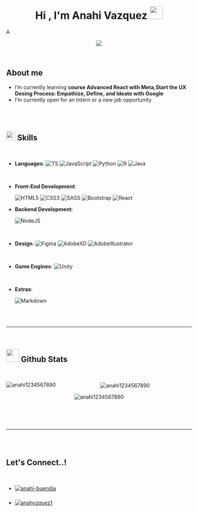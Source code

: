 <h1 align="center"><b>Hi , I'm Anahi Vazquez </b><img src="https://media.giphy.com/media/hvRJCLFzcasrR4ia7z/giphy.gif" width="35"></h1>
<!--  -->A

<p align="center">
  <a href="https://github.com/DenverCoder1/readme-typing-svg"><img src="https://readme-typing-svg.herokuapp.com?font=Time+New+Roman&color=cyan&size=25&center=true&vCenter=true&width=600&height=100&lines=Front-End+Developer,;UI/UX+Desing;"></a>
</p>

<br>

## **About me**

- I’m currently learning **course Advanced React with Meta,Start the UX Desing Process: Empathize, Define, and Ideate with Google**
- I’m currently open for an Intern or a new job opportunity

<br><br>

## <img src="https://media2.giphy.com/media/QssGEmpkyEOhBCb7e1/giphy.gif?cid=ecf05e47a0n3gi1bfqntqmob8g9aid1oyj2wr3ds3mg700bl&rid=giphy.gif" width ="25"><b> Skills</b>

<br>

<p align="center">

- **Languages**:
  ![TS](https://img.shields.io/badge/TypeScript%20-%232370ED.svg?style=for-the-badge&logo=typescript&logoColor=white)
  ![JavaScript](https://img.shields.io/badge/JavaScript%20-%23F7DF1E.svg?style=for-the-badge&logo=javascript&logoColor=black)
  ![Python](https://img.shields.io/badge/Python%20-%2314354C.svg?style=for-the-badge&logo=python&logoColor=white)
  ![R](https://img.shields.io/badge/R-276DC3?style=for-the-badge&logo=r&logoColor=white)
  ![Java](https://img.shields.io/badge/Java-ED8B00?style=for-the-badge&logo=openjdk&logoColor=white)

  <br>

- **Front-End Development**:

  ![HTML5](https://img.shields.io/badge/HTML5%20-%23E34F26.svg?style=for-the-badge&logo=html5&logoColor=white)
  ![CSS3](https://img.shields.io/badge/CSS%20-%231572B6.svg?style=for-the-badge&logo=css3&logoColor=white)
  ![SASS](https://img.shields.io/badge/SASS-hotpink.svg?style=for-the-badge&logo=SASS&logoColor=white)
  ![Bootstrap](https://img.shields.io/badge/Bootstrap%20-712CF9.svg?style=for-the-badge&logo=bootstrap&logoColor=white)
  ![React](https://img.shields.io/badge/react-%2320232a.svg?style=for-the-badge&logo=react&logoColor=%2361DAFB) 
  <br>

- **Backend Development**:

  ![NodeJS](https://img.shields.io/badge/node.js-6DA55F?style=for-the-badge&logo=node.js&logoColor=white)

  <br>

- **Design**:
  ![Figma](https://img.shields.io/badge/figma-%23F24E1E.svg?style=for-the-badge&logo=figma&logoColor=white)
  ![AdobeXD](https://img.shields.io/badge/Adobe%20XD%20-610A39.svg?style=for-the-badge&logo=adobexd&logoColor=white)
  ![AdobeIllustrator](https://img.shields.io/badge/Adobe%20Illustrator%20-610A39.svg?style=for-the-badge&logo=adobeillustrator&logoColor=white)

  <br>

- **Game Engines**:
  ![Unity](https://img.shields.io/badge/Unity-100000?style=for-the-badge&logo=unity&logoColor=white)

  <br>

- **Extras**:

  ![Markdown](https://img.shields.io/badge/markdown-%23000000.svg?style=for-the-badge&logo=markdown&logoColor=white)

</p>

<br>
<br>

---

<br>

## <img src="https://media.giphy.com/media/iY8CRBdQXODJSCERIr/giphy.gif" width="35"><b> Github Stats </b>

<br>

<div align="center">
    <p><img align="left" src="https://github-readme-stats.vercel.app/api/top-langs?username=anahi1234567890&show_icons=true&locale=en&layout=compact" alt="anahi1234567890" /></p>
    <p>&nbsp;<img align="center" src="https://github-readme-stats.vercel.app/api?username=anahi1234567890&show_icons=true&locale=en" alt="anahi1234567890" /></p>
    <p><img align="center" src="https://github-readme-streak-stats.herokuapp.com/?user=anahi1234567890&" alt="anahi1234567890" /></p>
</div>

<br>
<br>
<br>

---

<br>
<br>

## <b> Let's Connect..!</b>

<br>
<div align='left'>

<ul>

<li>
<a href="https://linkedin.com/in/anahi-buendia" target="_blank">
<img src="https://img.shields.io/badge/linkedin:  anahibuendia-%2300acee.svg?color=405DE6&style=for-the-badge&logo=linkedin&logoColor=white" alt=anahi-buendia style="margin-bottom: 5px;"/>
</a>
</li>

<br>

<li>
<a href="https://www.behance.net/anahvzquez1" target="_blank">
<img src="https://img.shields.io/badge/behance:%20%20anahibuendia-%2300acee.svg?color=000000&style=for-the-badge&logo=behance&logoColor=white" alt=anahvzquez1 style="margin-bottom: 5px;"/>
</a>
</li>

</ul>
</div>
